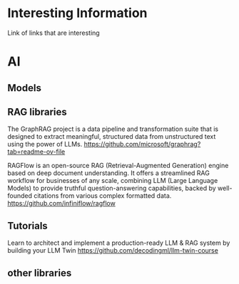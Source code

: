 # Interesting Information
Link of links that are interesting    
# AI
## Models

## RAG libraries
The GraphRAG project is a data pipeline and transformation suite that is designed to extract meaningful, structured data from unstructured text using the power of LLMs. https://github.com/microsoft/graphrag?tab=readme-ov-file    

RAGFlow is an open-source RAG (Retrieval-Augmented Generation) engine based on deep document understanding. It offers a streamlined RAG workflow for businesses of any scale, combining LLM (Large Language Models) to provide truthful question-answering capabilities, backed by well-founded citations from various complex formatted data. https://github.com/infiniflow/ragflow
 



## Tutorials
Learn to architect and implement a production-ready LLM & RAG system by building your LLM Twin https://github.com/decodingml/llm-twin-course

## other libraries   





